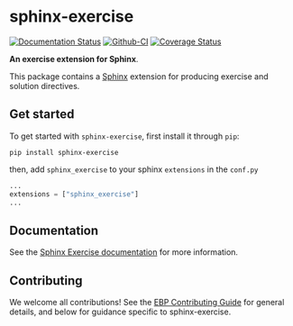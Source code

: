 # sphinx-exercise

[![Documentation Status][rtd-badge]][rtd-link]
[![Github-CI][github-ci]][github-link]
[![Coverage Status][codecov-badge]][codecov-link]

**An exercise extension for Sphinx**.

This package contains a [Sphinx](http://www.sphinx-doc.org/en/master/) extension
for producing exercise and solution directives.


## Get started

To get started with `sphinx-exercise`, first install it through `pip`:

```
pip install sphinx-exercise
```

then, add `sphinx_exercise` to your sphinx `extensions` in the `conf.py`

```python
...
extensions = ["sphinx_exercise"]
...
```


## Documentation

See the [Sphinx Exercise documentation](https://sphinx-exercise.readthedocs.io/en/latest/) for more information.


## Contributing

We welcome all contributions! See the [EBP Contributing Guide](https://executablebooks.org/en/latest/contributing.html) for general details, and below for guidance specific to sphinx-exercise.


[rtd-badge]: https://readthedocs.org/projects/sphinx-exercise/badge/?version=latest
[rtd-link]: https://sphinx-exercise.readthedocs.io/en/latest/?badge=latest
[github-ci]: https://github.com/executablebooks/sphinx-exercise/workflows/continuous-integration/badge.svg?branch=master
[github-link]: https://github.com/executablebooks/sphinx-exercise
[codecov-badge]: https://codecov.io/gh/executablebooks/sphinx-exercise/branch/master/graph/badge.svg
[codecov-link]: https://codecov.io/gh/executablebooks/sphinx-exercise
